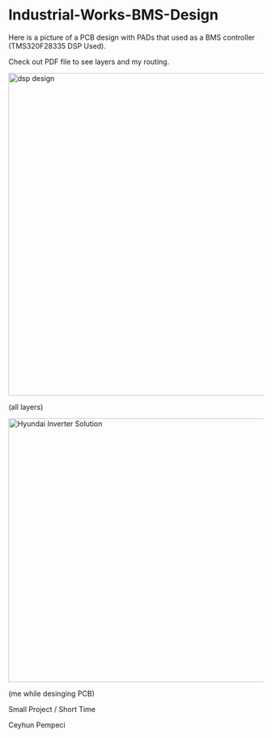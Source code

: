 # Industrial-Works-BMS-Design

Here is a picture of a PCB design with PADs that used as a  BMS controller (TMS320F28335 DSP Used).

Check out PDF file to see layers and my routing.

<img width="637" alt="dsp design" src="https://github.com/user-attachments/assets/aef818ed-4936-4043-8ee6-2318b1a02caa" />

(all layers)

<img width="521" alt="Hyundai Inverter Solution" src="https://github.com/user-attachments/assets/fb90c5e6-303b-46ad-a0a7-a0d24c0b0184" />

(me while desinging PCB)

Small Project / Short Time

Ceyhun Pempeci

